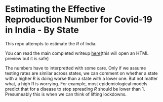# Estimating the Effective Reproduction Number for Covid-19 in India - By State

This repo attempts to estimate the $R$ of India.

You can read the main completed writeup [here](https://htmlpreview.github.io/?https://github.com/HariharanJayashankar/covid_india/blob/master/covid_india/estimating_model.html)(this will open an HTML preview but it is safe)

The numbers have to interpretted with some care. Only if we assume testing rates are similar across states, we can comment on whether a state with a higher R is doing worse than a state with a lower one. But not matter what, a high R is worrying. For example, most epidemiological models predict that for a disease to stop spreading $R$ should be lower than 1. Presumeably this is when we can think of lifting lockdowns.



